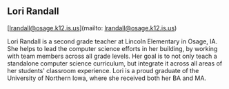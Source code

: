## Lori Randall

[lrandall@osage.k12.is.us](mailto: lrandall@osage.k12.is.us)

Lori Randall is a second grade teacher at Lincoln Elementary in Osage, IA.  She helps to lead the computer science efforts in her building, by working with team members across all grade levels.  Her goal is to not only teach a standalone computer science curriculum, but integrate it across all areas of her students' classroom experience.  Lori is a proud graduate of the University of Northern Iowa, where she received both her BA and MA.  